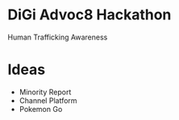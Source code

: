 # DiGi Advoc8 Hackathon
Human Trafficking Awareness

# Ideas
- Minority Report
- Channel Platform
- Pokemon Go